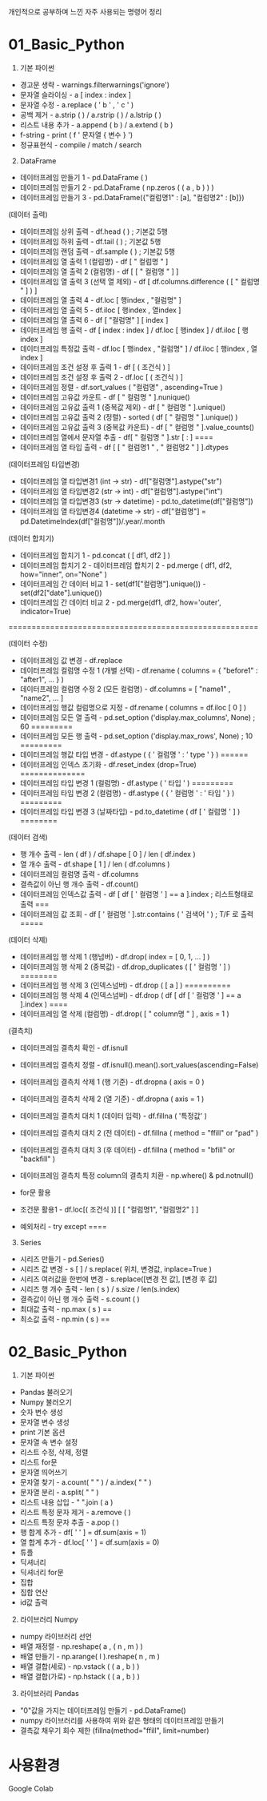개인적으로 공부하며 느낀 자주 사용되는 명령어 정리

# 01_Basic_Python

1. 기본 파이썬
- 경고문 생략 - warnings.filterwarnings('ignore')
- 문자열 슬라이싱 - a [ index : index ]
- 문자열 수정 - a.replace ( ' b ' , ' c ' )
- 공백 제거 - a.strip ( ) / a.rstrip ( ) / a.lstrip ( )
- 리스트 내용 추가 - a.append ( b ) / a.extend ( b ) 
- f-string - print ( f ' 문자열 { 변수 } ')
- 정규표현식 - compile / match / search

2. DataFrame
- 데이터프레임 만들기 1 - pd.DataFrame ( )
- 데이터프레임 만들기 2 - pd.DataFrame ( np.zeros ( ( a , b ) ) )
- 데이터프레임 만들기 3 - pd.DataFrame({"컬럼명1" : [a], "컬럼명2" : [b]})

(데이터 출력)
- 데이터프레임 상위 출력 - df.head ( ) ; 기본값 5행
- 데이터프레임 하위 출력 - df.tail ( ) ; 기본값 5행
- 데이터프레임 랜덤 출력 - df.sample ( ) ; 기본값 5행
- 데이터프레임 열 출력 1 (컬럼명) - df [ " 컬럼명 " ]
- 데이터프레임 열 출력 2 (컬럼명) - df [ [ " 컬럼명 " ] ]
- 데이터프레임 열 출력 3 (선택 열 제외) - df [ df.columns.difference ( [ " 컬럼명 " ] ) ]
- 데이터프레임 열 출력 4 - df.loc [ 행index , "컬럼명" ]
- 데이터프레임 열 출력 5 - df.iloc [ 행index , 열index ]
- 데이터프레임 열 출력 6 - df [ "컬럼명" ] [ index ]
- 데이터프레임 행 출력 - df [ index : index ] / df.loc [ 행index ] / df.iloc [ 행index ]
- 데이터프레임 특정값 출력 - df.loc [ 행index , "컬럼명" ] / df.iloc [ 행index , 열index ]
- 데이터프레임 조건 설정 후 출력 1 - df [ ( 조건식 ) ]
- 데이터프레임 조건 설정 후 출력 2 - df.loc [ ( 조건식 ) ]
- 데이터프레임 정렬 - df.sort_values ( "컬럼명" , ascending=True )
- 데이터프레임 고유값 카운트 - df [ " 컬럼명 " ].nunique()
- 데이터프레임 고유값 출력 1 (중복값 제외) - df [ " 컬럼명 " ].unique()
- 데이터프레임 고유값 출력 2 (정렬) - sorted ( df [ " 컬럼명 " ].unique() )
- 데이터프레임 고유값 출력 3 (중복값 카운트) - df [ " 컬럼명 " ].value_counts()
- 데이터프레임 열에서 문자열 추출 - df[ " 컬럼명 " ].str [ : ] ====
- 데이터프레임 열 타입 출력 - df [ [ " 컬럼명1 " , " 컬럼명2 " ] ].dtypes

(데이터프레임 타입변경)
- 데이터프레임 열 타입변경1 (int -> str) - df["컬럼명"].astype("str")
- 데이터프레임 열 타입변경2 (str -> int) - df["컬럼명"].astype("int")
- 데이터프레임 열 타입변경3 (str -> datetime) - pd.to_datetime(df["컬럼명"])
- 데이터프레임 열 타입변경4 (datetime -> str) - df["컬럼명"] = pd.DatetimeIndex(df["컬럼명"])/.year/.month

(데이터 합치기)
- 데이터프레임 합치기 1 - pd.concat ( [ df1, df2 ] )
- 데이터프레임 합치기 2 - 데이터프레임 합치기 2 - pd.merge ( df1, df2, how="inner", on="None" )
- 데이터프레임 간 데이터 비교 1 - set(df1["컬럼명"].unique()) - set(df2["date"].unique())
- 데이터프레임 간 데이터 비교 2 - pd.merge(df1, df2, how='outer', indicator=True)

======================================================

(데이터 수정)
- 데이터프레임 값 변경 - df.replace
- 데이터프레임 컬럼명 수정 1 (개별 선택) - df.rename ( columns = { "before1" : "after1", ... } )
- 데이터프레임 컬럼명 수정 2 (모든 컬럼명) - df.columns = [ "name1" , "name2",  ... ]
- 데이터프레임 행값 컬럼명으로 지정 - df.rename ( columns = df.iloc [ 0 ] )
- 데이터프레임 모든 열 출력 - pd.set_option ('display.max_columns', None) ; 60 =========
- 데이터프레임 모든 행 출력 - pd.set_option ('display.max_rows', None) ; 10 =========
- 데이터프레임 행값 타입 변경 - df.astype ( { ' 컬럼명 ' : ' type ' } ) ======
- 데이터프레임 인덱스 초기화 - df.reset_index (drop=True) ==============
- 데이터프레임 타입 변경 1 (컬럼명) - df.astype ( ' 타입 ' ) =========
- 데이터프레임 타입 변경 2 (컬럼명) - df.astype ( { ' 컬럼명 ' : ' 타입 ' } ) =========
- 데이터프레임 타입 변경 3 (날짜타입) - pd.to_datetime ( df [ ' 컬럼명 ' ] ) ========

(데이터 검색)
- 행 개수 출력 - len ( df ) / df.shape [ 0 ] / len ( df.index )
- 열 개수 출력 - df.shape [ 1 ] / len ( df.columns )
- 데이터프레임 컬럼명 출력 - df.columns
- 결측값이 아닌 행 개수 출력 - df.count()
- 데이터프레임 인덱스값 출력 - df [ df [ ' 컬럼명 ' ] == a ].index ; 리스트형태로 출력 ===
- 데이터프레임 값 조회 - df [ ' 컬럼명 ' ].str.contains ( ' 검색어 ' ) ; T/F 로 출력 =====

(데이터 삭제)
- 데이터프레임 행 삭제 1 (행넘버) - df.drop( index = [ 0, 1, ... ] )
- 데이터프레임 행 삭제 2 (중복값) - df.drop_duplicates ( [ ' 컬럼명 ' ] ) ========
- 데이터프레임 행 삭제 3 (인덱스넘버) - df.drop ( [ a ] ) ==========
- 데이터프레임 행 삭제 4 (인덱스넘버) - df.drop ( df [ df [ ' 컬럼명 ' ] == a ].index ) ====
- 데이터프레임 열 삭제 (컬럼명) - df.drop( [ " column명 " ] , axis = 1 )

(결측치)
- 데이터프레임 결측치 확인 - df.isnull
- 데이터프레임 결측치 정렬 - df.isnull().mean().sort_values(ascending=False)
- 데이터프레임 결측치 삭제 1 (행 기준) - df.dropna ( axis = 0 )
- 데이터프레임 결측치 삭제 2 (열 기준) - df.dropna ( axis = 1 )
- 데이터프레임 결측치 대치 1 (데이터 입력) - df.fillna ( '특정값' )
- 데이터프레임 결측치 대치 2 (전 데이터) - df.fillna ( method = "ffill" or "pad" )
- 데이터프레임 결측치 대치 3 (후 데이터) - df.fillna ( method = "bfill" or "backfill" )
- 데이터프레임 결측치 특정 column의 결측치 치환 - np.where() & pd.notnull()

- for문 활용
- 조건문 활용1 - df.loc[( 조건식 )] [ [ "컬럼명1", "컬럼명2" ] ]
- 예외처리 - try except ====

3. Series
- 시리즈 만들기 - pd.Series()
- 시리즈 값 변경 - s [ ] / s.replace( 위치, 변경값, inplace=True )
- 시리즈 여러값을 한번에 변경 - s.replace([변경 전 값], [변경 후 값]
- 시리즈 행 개수 출력 - len ( s ) / s.size / len(s.index)
- 결측값이 아닌 행 개수 출력 - s.count ( )
- 최대값 출력 - np.max ( s )  ==
- 최소값 출력 - np.min ( s )  ==


# 02_Basic_Python

1. 기본 파이썬
- Pandas 불러오기
- Numpy 불러오기
- 숫자 변수 생성
- 문자열 변수 생성
- print 기본 옵션
- 문자열 속 변수 설정
- 리스트 수정, 삭제, 정렬
- 리스트 for문
- 문자열 띄어쓰기
- 문자열 찾기 - a.count( "  " ) / a.index( "  " )
- 문자열 분리 - a.split( " " )
- 리스트 내용 삽입 - " ".join ( a )
- 리스트 특정 문자 제거 - a.remove ( )
- 리스트 특정 문자 추출 - a.pop ( )
- 행 합계 추가 - df[ ' ' ] = df.sum(axis = 1)
- 열 합계 추가 - df.loc[ ' ' ] = df.sum(axis = 0)
- 튜플
- 딕셔너리
- 딕셔너리 for문
- 집합
- 집합 연산
- id값 출력

2. 라이브러리 Numpy
- numpy 라이브러리 선언
- 배열 재정렬 - np.reshape( a , ( n , m ) )
- 배열 만들기 - np.arange( l ).reshape( n , m )
- 배열 결합(세로) - np.vstack ( ( a , b ) )
- 배열 결합(가로) - np.hstack ( ( a , b ) )

3. 라이브러리 Pandas
- "0"값을 가지는 데이터프레임 만들기 - pd.DataFrame()
- numpy 라이브러리를 사용하여 위와 같은 형태의 데이터프레임 만들기
- 결측값 채우기 회수 제한 (fillna(method="ffill", limit=number)


# 사용환경
Google Colab
